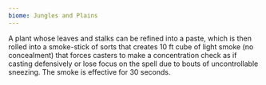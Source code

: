 ```yaml
---
biome: Jungles and Plains
---
```

A plant whose leaves and stalks can be refined into a paste, which is then rolled into a smoke-stick of sorts that creates 10 ft cube of light smoke (no concealment) that forces casters to make a concentration check as if casting defensively or lose focus on the spell due to bouts of uncontrollable sneezing. The smoke is effective for 30 seconds. 

